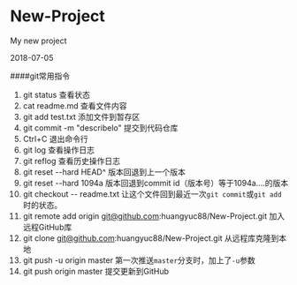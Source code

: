 # New-Project
My new project

2018-07-05

####git常用指令

1. git status 查看状态
2. cat readme.md 查看文件内容
3. git add test.txt 添加文件到暂存区
4. git commit -m "describelo" 提交到代码仓库
5. Ctrl+C 退出命令行
6. git log 查看操作日志
7. git reflog 查看历史操作日志
8. git reset --hard HEAD^ 版本回退到上一个版本
9. git reset --hard 1094a   版本回退到commit id（版本号）等于1094a....的版本
10. git checkout -- readme.txt 让这个文件回到最近一次`git commit`或`git add`时的状态。 
11. git remote add origin git@github.com:huangyuc88/New-Project.git 加入远程GitHub库
12. git clone git@github.com:huangyuc88/New-Project.git 从远程库克隆到本地
13. git push -u origin master 第一次推送`master`分支时，加上了`-u`参数 
14. git push origin master 提交更新到GitHub





